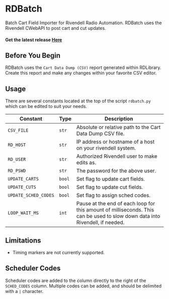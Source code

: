 # RDBatch
Batch Cart Field Importer for Rivendell Radio Automation. RDBatch uses the Rivendell CWebAPI to post cart and cut updates.

#### Get the latest release [Here](https://github.com/aspinwalld/RDBatch/releases/latest)

## Before You Begin

RDBatch uses the `Cart Data Dump (CSV)` report generated within RDLibrary. Create this report and make any changes within your favorite CSV editor.

## Usage

There are several constants located at the top of the script `rdbatch.py` which can be edited to suit your needs.

| Constant | Type | Description |
|--|--|--|
| `CSV_FILE` | `str` | Absolute or relative path to the Cart Data Dump CSV file. |
| `RD_HOST` | `str` | IP address or hostname of a host on your rivendell system. |
| `RD_USER` | `str` | Authorized Rivendell user to make edits as. |
| `RD_PSWD` | `str` | The password for the above user. |
| `UPDATE_CARTS` | `bool` | Set flag to update cart fields. |
| `UPDATE_CUTS` | `bool` | Set flag to update cut fields. |
| `UPDATE_SCHED_CODES` | `bool` | Set flag to assign sched codes. |
| `LOOP_WAIT_MS` | `int` | Pause at the end of each loop for this amount of milliseconds. This can be used to slow down data into Rivendell, if needed. |

## Limitations

- Timing markers are not currently supported.

## Scheduler Codes

Scheduler codes are added to the column directly to the right of the `SCHED_CODES` column. Multiple codes can be added, and should be delimited with a `|` character.